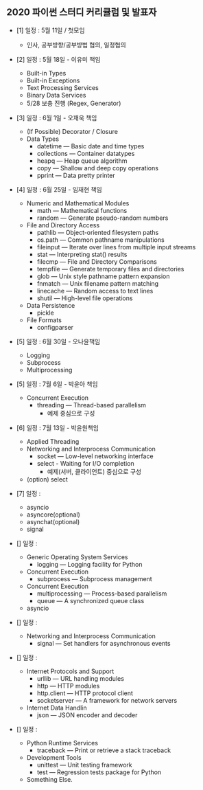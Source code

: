 ## 2020 파이썬 스터디 커리큘럼 및 발표자 
  * [1] 일정 : 5월 11일 / 첫모임
    * 인사, 공부방향/공부방법 협의, 일정협의

  * [2] 일정 : 5월 18일 - 이유미 책임
    * Built-in Types 
    * Built-in Exceptions
    * Text Processing Services
    * Binary Data Services
    * 5/28 보충 진행 (Regex, Generator)

  * [3] 일정 : 6월 1일 - 오재욱 책임 
    * (If Possible) Decorator / Closure
    * Data Types
      * datetime — Basic date and time types
      * collections — Container datatypes
      * heapq — Heap queue algorithm
      * copy — Shallow and deep copy operations
      * pprint — Data pretty printer

  * [4] 일정 : 6월 25일 - 임재현 책임
    * Numeric and Mathematical Modules
      * math — Mathematical functions
      * random — Generate pseudo-random numbers
    * File and Directory Access
      * pathlib — Object-oriented filesystem paths
      * os.path — Common pathname manipulations
      * fileinput — Iterate over lines from multiple input streams
      * stat — Interpreting stat() results
      * filecmp — File and Directory Comparisons
      * tempfile — Generate temporary files and directories
      * glob — Unix style pathname pattern expansion
      * fnmatch — Unix filename pattern matching
      * linecache — Random access to text lines
      * shutil — High-level file operations
    * Data Persistence
      * pickle
    * File Formats
      * configparser

  * [5] 일정 : 6월 30일 - 오나윤책임
    * Logging
    * Subprocess
    * Multiprocessing

  * [5] 일정 : 7월 6일 -  박윤아 책임
    * Concurrent Execution
      * threading — Thread-based parallelism
        * 예제 중심으로 구성

  * [6] 일정 : 7월 13일 - 박윤원책임
    * Applied Threading
    * Networking and Interprocess Communication
      * socket — Low-level networking interface
      * select - Waiting for I/O completion
        * 예제(서버, 클라이언트) 중심으로 구성 
    * (option) select
  
  * [7] 일정 : 
    * asyncio
    * asyncore(optional)
    * asynchat(optional)
    * signal

  * [] 일정 : 
    * Generic Operating System Services
      * logging — Logging facility for Python
    * Concurrent Execution
      * subprocess — Subprocess management
    * Concurrent Execution
      * multiprocessing — Process-based parallelism
      * queue — A synchronized queue class
    * asyncio
  
  * [] 일정 : 
    * Networking and Interprocess Communication
      * signal — Set handlers for asynchronous events

  * [] 일정 : 
    * Internet Protocols and Support
      * urllib — URL handling modules
      * http — HTTP modules
      * http.client — HTTP protocol client
      * socketserver — A framework for network servers
    * Internet Data Handlin
      * json — JSON encoder and decoder
  
  * [] 일정 :
    * Python Runtime Services
      * traceback — Print or retrieve a stack traceback
    * Development Tools
      * unittest — Unit testing framework
      * test — Regression tests package for Python
    * Something Else.
